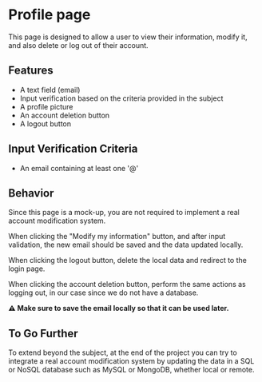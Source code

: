 # Profile page

This page is designed to allow a user to view their information, modify it, and also delete or log out of their account.

## Features

-   A text field (email)
-   Input verification based on the criteria provided in the subject
-   A profile picture
-   An account deletion button
-   A logout button

## Input Verification Criteria

-   An email containing at least one '@'

## Behavior

Since this page is a mock-up, you are not required to implement a real account modification system.

When clicking the "Modify my information" button, and after input validation, the new email should be saved and the data updated locally.

When clicking the logout button, delete the local data and redirect to the login page.

When clicking the account deletion button, perform the same actions as logging out, in our case since we do not have a database.

**⚠️ Make sure to save the email locally so that it can be used later.**

## To Go Further

To extend beyond the subject, at the end of the project you can try to integrate a real account modification system by updating the data in a SQL or NoSQL database such as MySQL or MongoDB, whether local or remote.
